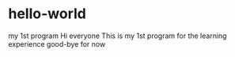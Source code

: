 # hello-world
my 1st program
Hi everyone
This is my 1st program for the learning experience
good-bye for now
